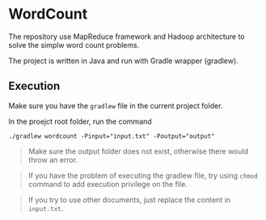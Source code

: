 # WordCount
The repository use MapReduce framework and Hadoop architecture to solve the simplw word count problems.

The project is written in Java and run with Gradle wrapper (gradlew).

## Execution
Make sure you have the `gradlew` file in the current project folder.

In the proejct root folder, run the command
```=sh
./gradlew wordcount -Pinput="input.txt" -Poutput="output"
```
> Make sure the output folder does not exist, otherwise there would throw an error.

> If you have the problem of executing the gradlew file, try using `chmod` command to add execution privilege on the file.

> If you try to use other documents, just replace the content in `input.txt`.

